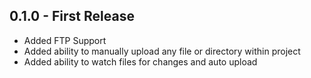 ## 0.1.0 - First Release
* Added FTP Support
* Added ability to manually upload any file or directory within project
* Added ability to watch files for changes and auto upload
